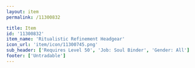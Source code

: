 ```yaml
---
layout: item
permalink: /11300832

title: Item
id: '11300832'
item_name: 'Ritualistic Refinement Headgear'
icon_url: 'item/icon/11300745.png'
sub_header: ['Requires Level 50', 'Job: Soul Binder', 'Gender: All']
footer: ['Untradable']
---
```

